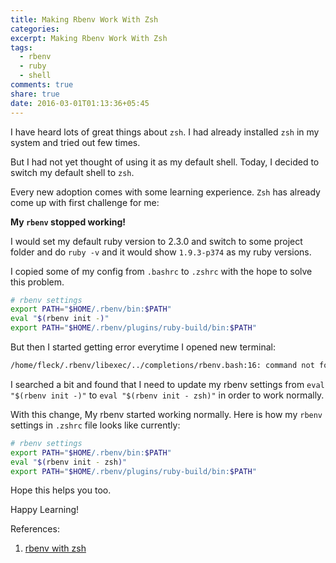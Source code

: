 ```yaml
---
title: Making Rbenv Work With Zsh
categories:
excerpt: Making Rbenv Work With Zsh
tags:
  - rbenv
  - ruby
  - shell
comments: true
share: true
date: 2016-03-01T01:13:36+05:45
---
```


I have heard lots of great things about `zsh`. I had already installed `zsh` in my system and tried out few times.

But I had not yet thought of using it as my default shell. Today, I decided to switch my default shell to `zsh`. 

Every new adoption comes with some learning experience. `Zsh` has already come up with first challenge for me: 

**My `rbenv` stopped working!**

I would set my default ruby version to 2.3.0 and switch to some project folder and do `ruby -v` and it would show `1.9.3-p374` as my ruby versions.

I copied some of my config from `.bashrc` to `.zshrc` with the hope to solve this problem.

~~~ bash
# rbenv settings
export PATH="$HOME/.rbenv/bin:$PATH"
eval "$(rbenv init -)"
export PATH="$HOME/.rbenv/plugins/ruby-build/bin:$PATH"
~~~

But then I started getting error everytime I opened new terminal:

~~~ bash
/home/fleck/.rbenv/libexec/../completions/rbenv.bash:16: command not found: complete
~~~

I searched a bit and found that I need to update my rbenv settings from `eval "$(rbenv init -)"` to `eval "$(rbenv init - zsh)"` in order to work normally.

With this change, My rbenv started working normally. Here is how my `rbenv` settings in `.zshrc` file looks like currently:

~~~bash
# rbenv settings
export PATH="$HOME/.rbenv/bin:$PATH"
eval "$(rbenv init - zsh)"
export PATH="$HOME/.rbenv/plugins/ruby-build/bin:$PATH"
~~~

Hope this helps you too.

Happy Learning!

References:

1. [rbenv with zsh](https://github.com/rbenv/rbenv/issues/487)
